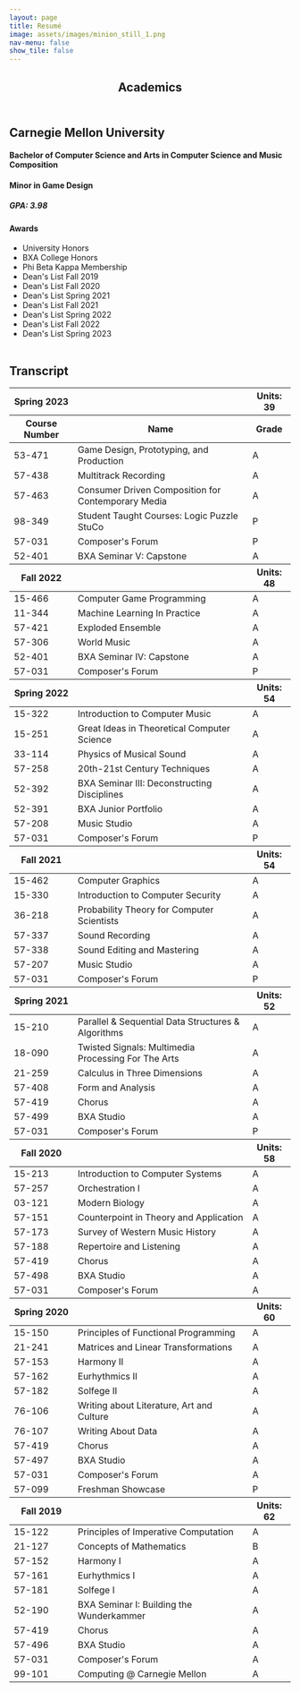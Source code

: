 ```yaml
---
layout: page
title: Resumé
image: assets/images/minion_still_1.png
nav-menu: false
show_tile: false
---
```


<!-- Main -->
<div id="main" class="alt">

<!-- One -->
<section id="one">
	<div class="inner">
		<header class="major">
			<h1>Academics</h1>
		</header>

<!-- Content -->
<h2>Carnegie Mellon University</h2>
<h4>Bachelor of Computer Science and Arts in Computer Science and Music Composition</h4>
<h4>Minor in Game Design</h4>
<h5>GPA: 3.98</h5>
<div class="table-wrapper">
	<table>
		<div class="row">
			<div class="6u 12u$(small)">
				<h4>Awards</h4>
				<ul>
					<li>University Honors</li>
					<li>BXA College Honors</li>
					<li>Phi Beta Kappa Membership</li>
					<li>Dean's List Fall 2019</li>
					<li>Dean's List Fall 2020</li>
					<li>Dean's List Spring 2021</li>
					<li>Dean's List Fall 2021</li>
					<li>Dean's List Spring 2022</li>
					<li>Dean's List Fall 2022</li>
					<li>Dean's List Spring 2023</li>
				</ul>
			</div>
		</div>
	</table>
</div>

<h2>Transcript</h2>
<div class="table-wrapper">
	<table>
		<thead style="padding=0 0.75em 0.75em 0.75em;">
				<th class="break">Spring 2023</th>
				<th></th>
				<th>Units: 39</th>
		</thead>
		<thead>
			<tr>
				<th>Course Number</th>
				<th>Name</th>
				<th>Grade</th>
			</tr>
		</thead>
		<tbody>
			<tr>
				<td>53-471</td>
				<td>Game Design, Prototyping, and Production</td>
				<td>A</td>
			</tr>
			<tr>
				<td>57-438</td>
				<td>Multitrack Recording</td>
				<td>A</td>
			</tr>
			<tr>
				<td>57-463</td>
				<td>Consumer Driven Composition for Contemporary Media</td>
				<td>A</td>
			</tr>
			<tr>
				<td>98-349</td>
				<td>Student Taught Courses: Logic Puzzle StuCo</td>
				<td>P</td>
			</tr>
			<tr>
				<td>57-031</td>
				<td>Composer's Forum</td>
				<td>P</td>
			</tr>
			<tr>
				<td>52-401</td>
				<td>BXA Seminar V: Capstone</td>
				<td>A</td>
			</tr>
		</tbody>
		<thead>
				<th class="break">Fall 2022</th>
				<th></th>
				<th>Units: 48</th>
		</thead>
		<tbody>
			<tr>
				<td>15-466</td>
				<td>Computer Game Programming</td>
				<td>A</td>
			</tr>
			<tr>
				<td>11-344</td>
				<td>Machine Learning In Practice</td>
				<td>A</td>
			</tr>
			<tr>
				<td>57-421</td>
				<td>Exploded Ensemble</td>
				<td>A</td>
			</tr>
			<tr>
				<td>57-306</td>
				<td>World Music</td>
				<td>A</td>
			</tr>
			<tr>
				<td>52-401</td>
				<td>BXA Seminar IV: Capstone</td>
				<td>A</td>
			</tr>
			<tr>
				<td>57-031</td>
				<td>Composer's Forum</td>
				<td>P</td>
			</tr>
		</tbody>
		<thead>
				<th class="break">Spring 2022</th>
				<th></th>
				<th>Units: 54</th>
		</thead>
		<tbody>
			<tr>
				<td>15-322</td>
				<td>Introduction to Computer Music</td>
				<td>A</td>
			</tr>
			<tr>
				<td>15-251</td>
				<td>Great Ideas in Theoretical Computer Science</td>
				<td>A</td>
			</tr>
			<tr>
				<td>33-114</td>
				<td>Physics of Musical Sound</td>
				<td>A</td>
			</tr>
			<tr>
				<td>57-258</td>
				<td>20th-21st Century Techniques</td>
				<td>A</td>
			</tr>
			<tr>
				<td>52-392</td>
				<td>BXA Seminar III: Deconstructing Disciplines</td>
				<td>A</td>
			</tr>
			<tr>
				<td>52-391</td>
				<td>BXA Junior Portfolio</td>
				<td>A</td>
			</tr>
			<tr>
				<td>57-208</td>
				<td>Music Studio</td>
				<td>A</td>
			</tr>
			<tr>
				<td>57-031</td>
				<td>Composer's Forum</td>
				<td>P</td>
			</tr>
		</tbody>
		<thead>
				<th class="break">Fall 2021</th>
				<th></th>
				<th>Units: 54</th>
		</thead>
		<tbody>
			<tr>
				<td>15-462</td>
				<td>Computer Graphics</td>
				<td>A</td>
			</tr>
			<tr>
				<td>15-330</td>
				<td>Introduction to Computer Security</td>
				<td>A</td>
			</tr>
			<tr>
				<td>36-218</td>
				<td>Probability Theory for Computer Scientists</td>
				<td>A</td>
			</tr>
			<tr>
				<td>57-337</td>
				<td>Sound Recording</td>
				<td>A</td>
			</tr>
			<tr>
				<td>57-338</td>
				<td>Sound Editing and Mastering</td>
				<td>A</td>
			</tr>
			<tr>
				<td>57-207</td>
				<td>Music Studio</td>
				<td>A</td>
			</tr>
			<tr>
				<td>57-031</td>
				<td>Composer's Forum</td>
				<td>P</td>
			</tr>
		</tbody>
		<thead>
				<th class="break">Spring 2021</th>
				<th></th>
				<th>Units: 52</th>
		</thead>
		<tbody>
			<tr>
				<td>15-210</td>
				<td>Parallel & Sequential Data Structures & Algorithms</td>
				<td>A</td>
			</tr>
			<tr>
				<td>18-090</td>
				<td>Twisted Signals: Multimedia Processing For The Arts</td>
				<td>A</td>
			</tr>
			<tr>
				<td>21-259</td>
				<td>Calculus in Three Dimensions</td>
				<td>A</td>
			</tr>
			<tr>
				<td>57-408</td>
				<td>Form and Analysis</td>
				<td>A</td>
			</tr>
			<tr>
				<td>57-419</td>
				<td>Chorus</td>
				<td>A</td>
			</tr>
			<tr>
				<td>57-499</td>
				<td>BXA Studio</td>
				<td>A</td>
			</tr>
			<tr>
				<td>57-031</td>
				<td>Composer's Forum</td>
				<td>P</td>
			</tr>
		</tbody>
		<thead>
				<th class="break">Fall 2020</th>
				<th></th>
				<th>Units: 58</th>
		</thead>
		<tbody>
			<tr>
				<td>15-213</td>
				<td>Introduction to Computer Systems</td>
				<td>A</td>
			</tr>
			<tr>
				<td>57-257</td>
				<td>Orchestration I</td>
				<td>A</td>
			</tr>
			<tr>
				<td>03-121</td>
				<td>Modern Biology</td>
				<td>A</td>
			</tr>
			<tr>
				<td>57-151</td>
				<td>Counterpoint in Theory and Application</td>
				<td>A</td>
			</tr>
			<tr>
				<td>57-173</td>
				<td>Survey of Western Music History</td>
				<td>A</td>
			</tr>
			<tr>
				<td>57-188</td>
				<td>Repertoire and Listening</td>
				<td>A</td>
			</tr>
			<tr>
				<td>57-419</td>
				<td>Chorus</td>
				<td>A</td>
			</tr>
			<tr>
				<td>57-498</td>
				<td>BXA Studio</td>
				<td>A</td>
			</tr>
			<tr>
				<td>57-031</td>
				<td>Composer's Forum</td>
				<td>A</td>
			</tr>
		</tbody>
		<thead>
				<th class="break">Spring 2020</th>
				<th></th>
				<th>Units: 60</th>
		</thead>
		<tbody>
			<tr>
				<td>15-150</td>
				<td>Principles of Functional Programming</td>
				<td>A</td>
			</tr>
			<tr>
				<td>21-241</td>
				<td>Matrices and Linear Transformations</td>
				<td>A</td>
			</tr>
			<tr>
				<td>57-153</td>
				<td>Harmony II</td>
				<td>A</td>
			</tr>
			<tr>
				<td>57-162</td>
				<td>Eurhythmics II</td>
				<td>A</td>
			</tr>
			<tr>
				<td>57-182</td>
				<td>Solfege II</td>
				<td>A</td>
			</tr>
			<tr>
				<td>76-106</td>
				<td>Writing about Literature, Art and Culture</td>
				<td>A</td>
			</tr>
			<tr>
				<td>76-107</td>
				<td>Writing About Data</td>
				<td>A</td>
			</tr>
			<tr>
				<td>57-419</td>
				<td>Chorus</td>
				<td>A</td>
			</tr>
			<tr>
				<td>57-497</td>
				<td>BXA Studio</td>
				<td>A</td>
			</tr>
			<tr>
				<td>57-031</td>
				<td>Composer's Forum</td>
				<td>A</td>
			</tr>
			<tr>
				<td>57-099</td>
				<td>Freshman Showcase</td>
				<td>P</td>
			</tr>
		</tbody>
		<thead>
				<th class="break">Fall 2019</th>
				<th></th>
				<th>Units: 62</th>
		</thead>
		<tbody>
			<tr>
				<td>15-122</td>
				<td>Principles of Imperative Computation</td>
				<td>A</td>
			</tr>
			<tr>
				<td>21-127</td>
				<td>Concepts of Mathematics</td>
				<td>B</td>
			</tr>
			<tr>
				<td>57-152</td>
				<td>Harmony I</td>
				<td>A</td>
			</tr>
			<tr>
				<td>57-161</td>
				<td>Eurhythmics I</td>
				<td>A</td>
			</tr>
			<tr>
				<td>57-181</td>
				<td>Solfege I</td>
				<td>A</td>
			</tr>
			<tr>
				<td>52-190</td>
				<td>BXA Seminar I: Building the Wunderkammer</td>
				<td>A</td>
			</tr>
			<tr>
				<td>57-419</td>
				<td>Chorus</td>
				<td>A</td>
			</tr>
			<tr>
				<td>57-496</td>
				<td>BXA Studio</td>
				<td>A</td>
			</tr>
			<tr>
				<td>57-031</td>
				<td>Composer's Forum</td>
				<td>A</td>
			</tr>
			<tr>
				<td>99-101</td>
				<td>Computing @ Carnegie Mellon</td>
				<td>A</td>
			</tr>
		</tbody>
	</table>
</div>


</div>
